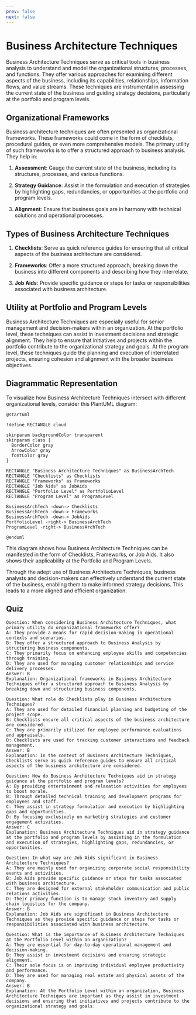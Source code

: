 ```yaml
---
prev: false
next: false
---
```


# Business Architecture Techniques

Business Architecture Techniques serve as critical tools in business analysis to understand and model the organizational structures, processes, and functions. They offer various approaches for examining different aspects of the business, including its capabilities, relationships, information flows, and value streams. These techniques are instrumental in assessing the current state of the business and guiding strategy decisions, particularly at the portfolio and program levels.

## Organizational Frameworks

Business architecture techniques are often presented as organizational frameworks. These frameworks could come in the form of checklists, procedural guides, or even more comprehensive models. The primary utility of such frameworks is to offer a structured approach to business analysis. They help in:

1. **Assessment**: Gauge the current state of the business, including its structures, processes, and various functions.

2. **Strategy Guidance**: Assist in the formulation and execution of strategies by highlighting gaps, redundancies, or opportunities at the portfolio and program levels.

3. **Alignment**: Ensure that business goals are in harmony with technical solutions and operational processes.

## Types of Business Architecture Techniques

1. **Checklists**: Serve as quick reference guides for ensuring that all critical aspects of the business architecture are considered.

2. **Frameworks**: Offer a more structured approach, breaking down the business into different components and describing how they interrelate.

3. **Job Aids**: Provide specific guidance or steps for tasks or responsibilities associated with business architecture.

## Utility at Portfolio and Program Levels

Business Architecture Techniques are especially useful for senior management and decision-makers within an organization. At the portfolio level, these techniques can assist in investment decisions and strategic alignment. They help to ensure that initiatives and projects within the portfolio contribute to the organizational strategy and goals. At the program level, these techniques guide the planning and execution of interrelated projects, ensuring cohesion and alignment with the broader business objectives.

## Diagrammatic Representation

To visualize how Business Architecture Techniques intersect with different organizational levels, consider this PlantUML diagram:

```plantuml
@startuml

!define RECTANGLE cloud

skinparam backgroundColor transparent
skinparam class {
  BorderColor gray
  ArrowColor gray
  fontColor gray
}

RECTANGLE "Business Architecture Techniques" as BusinessArchTech
RECTANGLE "Checklists" as Checklists
RECTANGLE "Frameworks" as Frameworks
RECTANGLE "Job Aids" as JobAids
RECTANGLE "Portfolio Level" as PortfolioLevel
RECTANGLE "Program Level" as ProgramLevel

BusinessArchTech -down-> Checklists
BusinessArchTech -down-> Frameworks
BusinessArchTech -down-> JobAids
PortfolioLevel -right-> BusinessArchTech
ProgramLevel -right-> BusinessArchTech

@enduml
```

This diagram shows how Business Architecture Techniques can be manifested in the form of Checklists, Frameworks, or Job Aids. It also shows their applicability at the Portfolio and Program Levels.

Through the adept use of Business Architecture Techniques, business analysts and decision-makers can effectively understand the current state of the business, enabling them to make informed strategy decisions. This leads to a more aligned and efficient organization.

## Quiz

```quiz
Question: When considering Business Architecture Techniques, what primary utility do organizational frameworks offer?
A: They provide a means for rapid decision-making in operational contexts and scenarios.
B: They offer a structured approach to Business Analysis by structuring business components.
C: They primarily focus on enhancing employee skills and competencies through training.
D: They are used for managing customer relationships and service delivery processes.
Answer: B
Explanation: Organizational frameworks in Business Architecture Techniques offer a structured approach to Business Analysis by breaking down and structuring business components.

Question: What role do Checklists play in Business Architecture Techniques?
A: They are used for detailed financial planning and budgeting of the project scope.
B: Checklists ensure all critical aspects of the business architecture are considered.
C: They are primarily utilized for employee performance evaluations and appraisals.
D: Checklists are used for tracking customer interactions and feedback management.
Answer: B
Explanation: In the context of Business Architecture Techniques, Checklists serve as quick reference guides to ensure all critical aspects of the business architecture are considered.

Question: How do Business Architecture Techniques aid in strategy guidance at the portfolio and program levels?
A: By providing entertainment and relaxation activities for employees to boost morale.
B: Through detailed technical training and development programs for employees and staff.
C: They assist in strategy formulation and execution by highlighting gaps and opportunities.
D: By focusing exclusively on marketing strategies and customer engagement activities.
Answer: C
Explanation: Business Architecture Techniques aid in strategy guidance at the portfolio and program levels by assisting in the formulation and execution of strategies, highlighting gaps, redundancies, or opportunities.

Question: In what way are Job Aids significant in Business Architecture Techniques?
A: They are mainly used for organizing corporate social responsibility events and activities.
B: Job Aids provide specific guidance or steps for tasks associated with business architecture.
C: They are designed for external stakeholder communication and public relations activities.
D: Their primary function is to manage stock inventory and supply chain logistics for the company.
Answer: B
Explanation: Job Aids are significant in Business Architecture Techniques as they provide specific guidance or steps for tasks or responsibilities associated with business architecture.

Question: What is the importance of Business Architecture Techniques at the Portfolio Level within an organization?
A: They are essential for day-to-day operational management and decision-making.
B: They assist in investment decisions and ensuring strategic alignment.
C: Their sole focus is on improving individual employee productivity and performance.
D: They are used for managing real estate and physical assets of the company.
Answer: B
Explanation: At the Portfolio Level within an organization, Business Architecture Techniques are important as they assist in investment decisions and ensuring that initiatives and projects contribute to the organizational strategy and goals.
```
